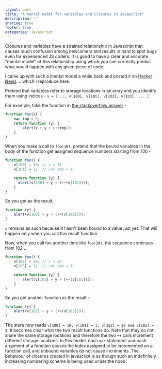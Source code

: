 ```yaml
---
layout: post
title: "A mental model for variables and closures in Javascript"
description: ""
sharing: true
footer: true
categories: Javascript
---
```


Closures and variables have a strained relationship in Javascript that causes
much confusion among newcomers and results in hard to spot bugs even for
experienced JS coders. It is good to have a clear and accurate "mental model"
of this relationship using which you can correctly predict what would happen
with any given piece of code.

I came up with such a mental model a while back and posted it on [Hacker News]
... which I reproduce here.

<!-- more -->

Pretend that variables refer to storage locations in an array and you
identify them using indices - `v = [..., v[100], v[101], v[102], v[103], ....]`

For example, take the function in [the stackoverflow answer] -

``` js
function foo(x) {
    var tmp = 3;
    return function (y) {
        alert(x + y + (++tmp));
    }
}
```

When you make a call to `foo(10)`, pretend that the bound variables in the body
of the function get assigned sequence numbers starting from 100 -

``` js
function foo() {
    v[100] = 10; // x = 10
    v[101] = 3;  // var tmp = 3;

    return function (y) {
      alert(v[100] + y + (++(v[101])));
    }
}
```

So you get as the result,

``` js
function (y) {
    alert(v[100] + y + (++(v[101])));
}
```

`y` remains as such because it hasn't been bound to a value just yet. That will
happen only when you call this result function.

Now, when you call foo another time like `foo(20)`, the sequence continues from 102 ...

``` js
function foo() {
    v[102] = 20; // x = 20
    v[103] = 3;  // var tmp = 3;

    return function (y) {
        alert(v[102] + y + (++(v[103])));
    }
}
```

So you get another function as the result -
    
``` js
function (y) {
    alert(v[102] + y + (++(v[103])));
}
```

The store now reads `v[100] = 10, v[101] = 3, v[102] = 20 and v[103] = 3`.  It
becomes clear what the two result functions do. Note that they do not share the
same storage locations and therefore the two `++` calls increment different
storage locations.  In this model, each `var` statement and each argument of a
function causes the index assigned to be incremented on a function call, and
unbound variables do not cause increments. The behaviour of closures created in
javascript is as though such an indefinitely increasing numbering scheme is
being used under the hood.


[Hacker News]: http://news.ycombinator.com/item?id=2688438
[the stackoverflow answer]: http://stackoverflow.com/questions/111102/how-do-javascript-closures-work
